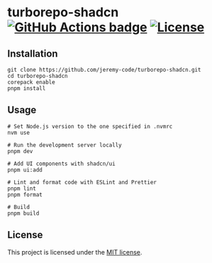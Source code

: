 # turborepo-shadcn [![GitHub Actions badge](https://github.com/jeremy-code/turborepo-shadcn/actions/workflows/ci.yml/badge.svg)](https://github.com/jeremy-code/turborepo-shadcn/actions/workflows/ci.yml) [![License](https://img.shields.io/github/license/jeremy-code/turborepo-shadcn)](LICENSE)

## Installation

```shell
git clone https://github.com/jeremy-code/turborepo-shadcn.git
cd turborepo-shadcn
corepack enable
pnpm install
```

## Usage

```shell
# Set Node.js version to the one specified in .nvmrc
nvm use

# Run the development server locally
pnpm dev

# Add UI components with shadcn/ui
pnpm ui:add

# Lint and format code with ESLint and Prettier
pnpm lint
pnpm format

# Build
pnpm build
```

## License

This project is licensed under the [MIT license](LICENSE).
